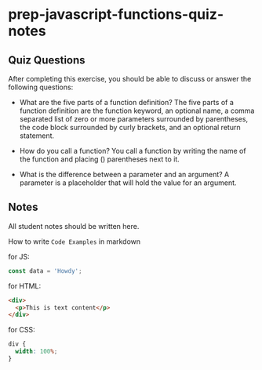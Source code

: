 # prep-javascript-functions-quiz-notes

## Quiz Questions

After completing this exercise, you should be able to discuss or answer the following questions:

- What are the five parts of a function definition?
  The five parts of a function definition are the function keyword, an optional name, a comma separated list of zero or more parameters surrounded by parentheses, the code block surrounded by curly brackets, and an optional return statement.

- How do you call a function?
  You call a function by writing the name of the function and placing () parentheses next to it.

- What is the difference between a parameter and an argument?
  A parameter is a placeholder that will hold the value for an argument.

## Notes

All student notes should be written here.

How to write `Code Examples` in markdown

for JS:

```javascript
const data = 'Howdy';
```

for HTML:

```html
<div>
  <p>This is text content</p>
</div>
```

for CSS:

```css
div {
  width: 100%;
}
```
